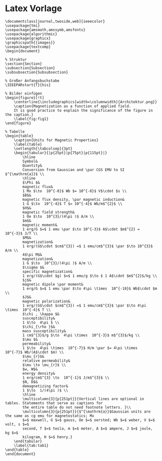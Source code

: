     
# Latex Vorlage
    \documentclass[journal,twoside,web]{ieeecolor}
    \usepackage{tmi}
    \usepackage{amsmath,amssymb,amsfonts}
    \usepackage{algorithmic}
    \usepackage{graphicx}
    \graphicspath{{images}}
    \usepackage{textcomp}
    \begin{document}

    % Struktur
    \section{Section}
    \subsection{Subsection}
    \subsubsection{Subsubsection}

    % Großer Anfangsbuchstabe
    \IEEEPARstart{T}{his}

    % Bilder einfügen
    \begin{figure}[!t]
        \centerline{\includegraphics[width=\columnwidth]{Architektur.png}}
        \caption{Magnetization as a function of applied field.
        It is good practice to explain the significance of the figure in the caption.}
        \label{fig:fig1}
    \end{figure}

    % Tabelle
    \begin{table}
        \caption{Units for Magnetic Properties}
        \label{table}
        \setlength{\tabcolsep}{3pt}
        \begin{tabular}{|p{25pt}|p{75pt}|p{115pt}|}
            \hline
            Symbol& 
            Quantity& 
            Conversion from Gaussian and \par CGS EMU to SI $^{\mathrm{a}}$ \\
            \hline
            $\Phi $& 
            magnetic flux& 
            1 Mx $\to  10^{-8}$ Wb $= 10^{-8}$ V$\cdot $s \\
            $B$& 
            magnetic flux density, \par magnetic induction& 
            1 G $\to  10^{-4}$ T $= 10^{-4}$ Wb/m$^{2}$ \\
            $H$& 
            magnetic field strength& 
            1 Oe $\to  10^{3}/(4\pi )$ A/m \\
            $m$& 
            magnetic moment& 
            1 erg/G $=$ 1 emu \par $\to 10^{-3}$ A$\cdot $m$^{2} = 10^{-3}$ J/T \\
            $M$& 
            magnetization& 
            1 erg/(G$\cdot $cm$^{3}) =$ 1 emu/cm$^{3}$ \par $\to 10^{3}$ A/m \\
            4$\pi M$& 
            magnetization& 
            1 G $\to  10^{3}/(4\pi )$ A/m \\
            $\sigma $& 
            specific magnetization& 
            1 erg/(G$\cdot $g) $=$ 1 emu/g $\to $ 1 A$\cdot $m$^{2}$/kg \\
            $j$& 
            magnetic dipole \par moment& 
            1 erg/G $=$ 1 emu \par $\to 4\pi \times  10^{-10}$ Wb$\cdot $m \\
            $J$& 
            magnetic polarization& 
            1 erg/(G$\cdot $cm$^{3}) =$ 1 emu/cm$^{3}$ \par $\to 4\pi \times  10^{-4}$ T \\
            $\chi , \kappa $& 
            susceptibility& 
            1 $\to  4\pi $ \\
            $\chi_{\rho }$& 
            mass susceptibility& 
            1 cm$^{3}$/g $\to  4\pi \times  10^{-3}$ m$^{3}$/kg \\
            $\mu $& 
            permeability& 
            1 $\to  4\pi \times  10^{-7}$ H/m \par $= 4\pi \times  10^{-7}$ Wb/(A$\cdot $m) \\
            $\mu_{r}$& 
            relative permeability& 
            $\mu \to \mu_{r}$ \\
            $w, W$& 
            energy density& 
            1 erg/cm$^{3} \to  10^{-1}$ J/m$^{3}$ \\
            $N, D$& 
            demagnetizing factor& 
            1 $\to  1/(4\pi )$ \\
            \hline
            \multicolumn{3}{p{251pt}}{Vertical lines are optional in tables. Statements that serve as captions for 
            the entire table do not need footnote letters. }\\
            \multicolumn{3}{p{251pt}}{$^{\mathrm{a}}$Gaussian units are the same as cg emu for magnetostatics; Mx 
            $=$ maxwell, G $=$ gauss, Oe $=$ oersted; Wb $=$ weber, V $=$ volt, s $=$ 
            second, T $=$ tesla, m $=$ meter, A $=$ ampere, J $=$ joule, kg $=$ 
            kilogram, H $=$ henry.}
        \end{tabular}
        \label{tab:tab1}
    \end{table}
    \end{document}